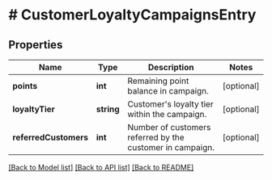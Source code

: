 # # CustomerLoyaltyCampaignsEntry

## Properties

Name | Type | Description | Notes
------------ | ------------- | ------------- | -------------
**points** | **int** | Remaining point balance in campaign. | [optional]
**loyaltyTier** | **string** | Customer&#39;s loyalty tier within the campaign. | [optional]
**referredCustomers** | **int** | Number of customers referred by the customer in campaign. | [optional]

[[Back to Model list]](../../README.md#models) [[Back to API list]](../../README.md#endpoints) [[Back to README]](../../README.md)
